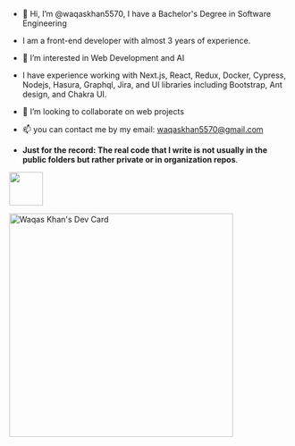 - 👋 Hi, I’m @waqaskhan5570, I have a Bachelor's Degree in Software Engineering
- I am a front-end developer with almost 3 years of experience.
- 👀 I’m interested in Web Development and AI
- I have experience working with Next.js, React, Redux, Docker, Cypress, Nodejs, Hasura, Graphql, Jira, and UI libraries including Bootstrap, Ant design, and Chakra UI.
- 💞️ I’m looking to collaborate on web projects
- 📫 you can contact me by my email: waqaskhan5570@gmail.com

- **Just for the record: The real code that I write is not usually in the public folders but rather private or in organization repos**.

 [<img src="https://user-images.githubusercontent.com/46786384/209342378-7d2b97ce-95f6-478f-b1b4-8f8940db684d.png" width="60" height="60">][1]
 
[1]: https://www.linkedin.com/in/waqaskhan5570

<a href="https://app.daily.dev/waqaskhan5570"><img src="https://api.daily.dev/devcards/1ca19025ceff4edd9425cea66cd78421.png?r=e0z" width="400" alt="Waqas Khan's Dev Card"/></a>

